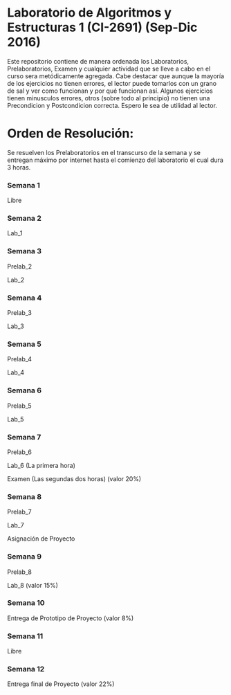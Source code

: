 # Laboratorio de Algoritmos y Estructuras 1 (CI-2691) (Sep-Dic 2016)

Este repositorio contiene de manera ordenada los Laboratorios, Prelaboratorios, Examen y cualquier actividad que se lleve a cabo en el curso sera metódicamente agregada. Cabe destacar que aunque la mayoría de los ejercicios no tienen errores, el lector puede tomarlos con un grano de sal y ver como funcionan y por qué funcionan así. Algunos ejercicios tienen minusculos errores, otros (sobre todo al principio) no tienen una Precondicion y Postcondicion correcta. Espero le sea de utilidad al lector.

# Orden de Resolución:

Se resuelven los Prelaboratorios en el transcurso de la semana y se entregan máximo por internet hasta el comienzo del laboratorio el cual dura 3 horas.

### Semana 1
Libre

### Semana 2
Lab_1

### Semana 3
Prelab_2

Lab_2

### Semana 4
Prelab_3

Lab_3

### Semana 5
Prelab_4

Lab_4

### Semana 6
Prelab_5

Lab_5

### Semana 7
Prelab_6

Lab_6 (La primera hora)

Examen (Las segundas dos horas) (valor 20%)

### Semana 8
Prelab_7

Lab_7

Asignación de Proyecto

### Semana 9
Prelab_8

Lab_8 (valor 15%)

### Semana 10
Entrega de Prototipo de Proyecto (valor 8%)

### Semana 11
Libre

### Semana 12
Entrega final de Proyecto (valor 22%)
